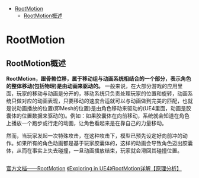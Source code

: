 - [RootMotion](#rootmotion)
  - [RootMotion概述](#rootmotion概述)

# RootMotion
## RootMotion概述
**RootMotion，跟骨骼位移，属于移动组与动画系统相结合的一个部分，表示角色的整体移动(包括物理)是由动画来驱动的。**
一般来说，在大部分游戏的应用里面，玩家的移动与动画是分开的，移动系统只负责处理玩家的位置和旋转，动画系统只做对应的动画表现，只要移动的速度合适就可以与动画做到完美的匹配，也就是说动画播放的位置(即Mesh的位置)是由角色移动来驱动的(UE4里面，动画是胶囊体的位置数据来驱动的)。例如：如果胶囊体在向前移动，系统就会知道在角色上播放一个跑步或行走的动画，让角色看起来是在靠自己的力量移动。

然而，当玩家发起一次特殊攻击，在这种攻击下，模型已预先设定好向前冲的动作。如果所有的角色动画都是基于玩家胶囊体的，这样的动画会导致角色迈出胶囊体，从而在事实上失去碰撞，一旦动画播放结束，玩家就会滑回其碰撞位置。

![]()







[官方文档——RootMotion](https://docs.unrealengine.com/4.27/zh-CN/AnimatingObjects/SkeletalMeshAnimation/RootMotion/)
[《Exploring in UE4》RootMotion详解【原理分析】](https://zhuanlan.zhihu.com/p/74554876)